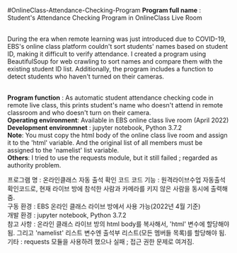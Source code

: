 #OnlineClass-Attendance-Checking-Program
**Program full name** : Student's Attendance Checking Program in OnlineClass Live Room <br><br>

 During the era when remote learning was just introduced due to COVID-19, EBS's online class platform couldn't sort students' names based on student ID, making it difficult to verify attendance. I created a program using BeautifulSoup for web crawling to sort names and compare them with the existing student ID list. Additionally, the program includes a function to detect students who haven't turned on their cameras.<br><br>

**Program function** : As automatic student attendance checking code in remote live class, this prints student's name who doesn't attend in remote classroom and who doesn't turn on their camera. <br>
**Operating environment**: Available in EBS online class live room (April 2022) <br>
**Development environmnet** : jupyter notebook, Python 3.7.2 <br>
**Note**: You must copy the html body of the online class live room and assign it to the 'html' variable. And the original list of all members must be assigned to the 'namelist' list variable.<br>
**Others**: I tried to use the requests module, but it still failed ; regarded as authority problem.

프로그램 명 : 온라인클래스 자동 출석 확인 코드
코드 기능 : 원격라이브수업 자동출석확인코드로, 현재 라이브 방에 참석한 사람과 카메라를 키지 않은 사람을 동시에 출력해줌.<br>
구동 환경 : EBS 온라인 클래스 라이브 방에서 사용 가능(2022년 4월 기준)<br>
개발 환경 : jupyter notebook, Python 3.7.2 <br>
참고 사항 : 온라인 클래스 라이브 방의 html body를 복사해서, 'html' 변수에 할당해야됨. 그리고 'namelist' 리스트 변수엔 출석부 리스트(모든 멤버들 목록)를 할당해야 됨.<br>
     기타 : requests 모듈을 사용하려 했으나 실패 ; 접근 권한 문제로 여겨짐.
